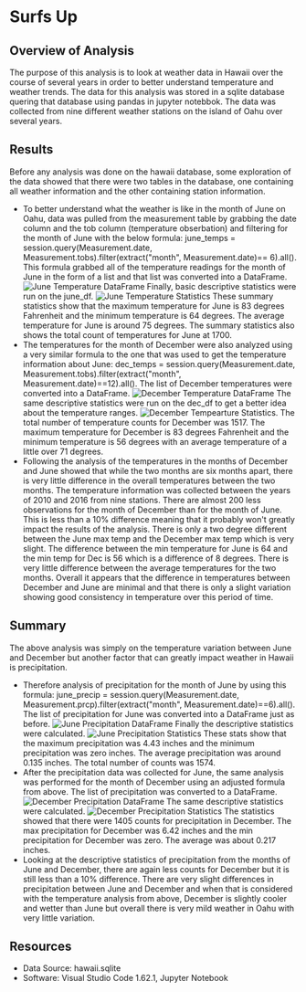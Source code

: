 # Surfs Up

## Overview of Analysis

The purpose of this analysis is to look at weather data in Hawaii over the course of several years in order to better understand temperature and weather trends. The data for this analysis was stored in a sqlite database quering that database using pandas in jupyter notebbok. The data was collected from nine different weather stations on the island of Oahu over several years.

## Results

Before any analysis was done on the hawaii database, some exploration of the data showed that there were two tables in the database, one containing all weather information and the other containing station information.

- To better understand what the weather is like in the month of June on Oahu, data was pulled from the measurement table by grabbing the date column and the tob column (temperature obserbation) and filtering for the month of June with the below formula: june_temps = session.query(Measurement.date, Measurement.tobs).filter(extract("month", Measurement.date)== 6).all(). This formula grabbed all of the temperature readings for the month of June in the form of a list and that list was converted into a DataFrame. 
![June Temperature DataFrame](https://github.com/likenberry/surfs_up/blob/main/Resources/June_temps.png) 
Finally, basic descriptive statistics were run on the june_df. 
![June Temperature Statistics](https://github.com/likenberry/surfs_up/blob/main/Resources/June_temps_stats.png) 
These summary statistics show that the maximum temperature for June is 83 degrees Fahrenheit and the minimum temperature is 64 degrees. The average temperature for June is around 75 degrees. The summary statistics also shows the total count of temperatures for June at 1700.
- The temperatures for the month of December were also analyzed using a very similar formula to the one that was used to get the temperature information about June: dec_temps = session.query(Measurement.date, Measurement.tobs).filter(extract("month", Measurement.date)==12).all(). The list of December temperatures were converted into a DataFrame. 
![December Temperature DataFrame](https://github.com/likenberry/surfs_up/blob/main/Resources/Dec_temps.png) 
The same descriptive statistics were run on the dec_df to get a better idea about the temperature ranges. 
![December Tempearture Statistics](https://github.com/likenberry/surfs_up/blob/main/Resources/Dec_temps_stats.png). 
The total number of temperature counts for December was 1517. The maximum temperature for December is 83 degrees Fahrenheit and the minimum temperature is 56 degrees with an average temperature of a little over 71 degrees.
- Following the analysis of the temperatures in the months of December and June showed that while the two months are six months apart, there is very little difference in the overall temperatures between the two months. The temperature information was collected between the years of 2010 and 2016 from nine stations. There are almost 200 less observations for the month of December than for the month of June. This is less than a 10% difference meaning that it probably won't greatly impact the results of the analysis. There is only a two degree different between the June max temp and the December max temp which is very slight. The difference between the min temperature for June is 64 and the min temp for Dec is 56 which is a difference of 8 degrees. There is very little difference between the average temperatures for the two months. Overall it appears that the difference in temperatures between December and June are minimal and that there is only a slight variation showing good consistency in temperature over this period of time.

## Summary

The above analysis was simply on the temperature variation between June and December but another factor that can greatly impact weather in Hawaii is precipitation.

- Therefore analysis of precipitation for the month of June by using this formula: june_precip = session.query(Measurement.date, Measurement.prcp).filter(extract("month", Measurement.date)==6).all(). The list of precipitation for June was converted into a DataFrame just as before. 
![June Precipitation DataFrame](https://github.com/likenberry/surfs_up/blob/main/Resources/June_precip.png) 
Finally the descriptive statistics were calculated. 
![June Precipitation Statistics](https://github.com/likenberry/surfs_up/blob/main/Resources/June_precip_stats.png) 
These stats show that the maximum precipitation was 4.43 inches and the minimum precipitation was zero inches. The average precipitation was around 0.135 inches. The total number of counts was 1574.
- After the precipitation data was collected for June, the same analysis was performed for the month of December using an adjusted formula from above. The list of precipitation was converted to a DataFrame. 
![December Precipitation DataFrame](https://github.com/likenberry/surfs_up/blob/main/Resources/Dec_precip.png) 
The same descriptive statistics were calculated. 
![December Precipitation Statistics](https://github.com/likenberry/surfs_up/blob/main/Resources/Dec_precip_stats.png) 
The statistics showed that there were 1405 counts for precipitation in December. The max precipitation for December was 6.42 inches and the min precipitation for December was zero. The average was about 0.217 inches.
- Looking at the descriptive statistics of precipitation from the months of June and December, there are again less counts for December but it is still less than a 10% difference. There are very slight differences in precipitation between June and December and when that is considered with the temperature analysis from above, December is slightly cooler and wetter than June but overall there is very mild weather in Oahu with very little variation.

## Resources

- Data Source: hawaii.sqlite
- Software: Visual Studio Code 1.62.1, Jupyter Notebook
